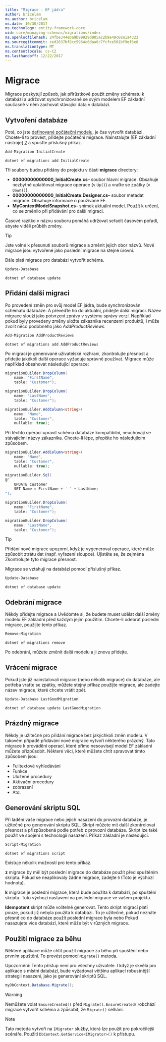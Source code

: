 ```yaml
---
title: "Migrace - EF jádra"
author: bricelam
ms.author: bricelam
ms.date: 10/30/2017
ms.technology: entity-framework-core
uid: core/managing-schemas/migrations/index
ms.openlocfilehash: 24fbe344eba9b99929d905ac2b9e49c68a1a4323
ms.sourcegitcommit: ced2637bf8cc5964c6daa6c7fcfce501bf9ef6e8
ms.translationtype: MT
ms.contentlocale: cs-CZ
ms.lasthandoff: 12/22/2017
---
```

<a name="migrations"></a>Migrace
==========
Migrace poskytují způsob, jak přírůstkově použít změny schématu k databázi a udržovat synchronizované se svým modelem EF základní současně v něm zachovat stávající data v databázi.

<a name="creating-the-database"></a>Vytvoření databáze
---------------------
Poté, co jste [definované počáteční modelu][1], je čas vytvořit databázi. Chcete-li to provést, přidejte počáteční migrace.
Nainstalujte [EF základní nástroje] [ 2] a spusťte příslušný příkaz.

``` powershell
Add-Migration InitialCreate
```
``` Console
dotnet ef migrations add InitialCreate
```

Tři soubory budou přidány do projektu v části **migrace** directory:

* **00000000000000_InitialCreate.cs**– soubor hlavní migrace. Obsahuje nezbytné uplatňovat migrace operace (v `Up()`) a vraťte se zpátky (v `Down()`).
* **00000000000000_InitialCreate.Designer.cs**– soubor metadat migrace. Obsahuje informace o používané EF.
* **MyContextModelSnapshot.cs**– snímek aktuální model. Použít k určení, co se změnilo při přidávání pro další migraci.

Časové razítko v názvu souboru pomáhá udržovat seřadit časovém pořadí, abyste viděli průběh změny.

> [!TIP]
> Jste volné k přesunutí souborů migrace a změnit jejich obor názvů. Nové migrace jsou vytvořené jako poslední migrace na stejné úrovni.

Dále platí migrace pro databázi vytvořit schéma.

``` powershell
Update-Database
```
``` Console
dotnet ef database update
```

<a name="adding-another-migration"></a>Přidání další migraci
------------------------
Po provedení změn pro svůj model EF jádra, bude synchronizován schématu databáze. A převeďte ho do aktuální, přidejte další migraci. Název migrace slouží jako potvrzení zprávy v systému správy verzí. Například pokud byly provedeny změny uložte zákazníka recenzemi produktů, I může zvolit něco podobného jako *AddProductReviews*.

``` powershell
Add-Migration AddProductReviews
```
``` Console
dotnet ef migrations add AddProductReviews
```

Po migraci je generované uživatelské rozhraní, zkontrolujte přesnost a přidejte jakékoli další operace vyžaduje správně používat. Migrace může například obsahovat následující operace:

``` csharp
migrationBuilder.DropColumn(
    name: "FirstName",
    table: "Customer");

migrationBuilder.DropColumn(
    name: "LastName",
    table: "Customer");

migrationBuilder.AddColumn<string>(
    name: "Name",
    table: "Customer",
    nullable: true);
```

Při těchto operací upravit schéma databáze kompatibilní, neuchovají se stávajícími názvy zákazníka. Chcete-li lépe, přepište ho následujícím způsobem.

``` csharp
migrationBuilder.AddColumn<string>(
    name: "Name",
    table: "Customer",
    nullable: true);

migrationBuilder.Sql(
@"
    UPDATE Customer
    SET Name = FirstName + ' ' + LastName;
");

migrationBuilder.DropColumn(
    name: "FirstName",
    table: "Customer");

migrationBuilder.DropColumn(
    name: "LastName",
    table: "Customer");
```

> [!TIP]
> Přidání nové migrace upozorní, když je vygeneroval operace, které může způsobit ztrátu dat (např. vyřazení sloupce). Ujistěte se, že zejména Zkontrolujte tyto migrace přesnost.

Migrace se vztahují na databázi pomocí příslušný příkaz.

``` powershell
Update-Database
```
``` Console
dotnet ef database update
```

<a name="removing-a-migration"></a>Odebrání migrace
--------------------
Někdy přidejte migrace a Uvědomte si, že budete muset udělat další změny modelu EF základní před každým jejím použitím.
Chcete-li odebrat poslední migrace, použijte tento příkaz.

``` powershell
Remove-Migration
```
``` Console
dotnet ef migrations remove
```

Po odebrání, můžete změnit další modelu a ji znovu přidejte.

<a name="reverting-a-migration"></a>Vrácení migrace
---------------------
Pokud jste již nainstalovali migrace (nebo několik migrace) do databáze, ale potřeba vraťte se zpátky, můžete stejný příkaz použijte migrace, ale zadejte název migrace, které chcete vrátit zpět.

``` powershell
Update-Database LastGoodMigration
```
``` Console
dotnet ef database update LastGoodMigration
```

<a name="empty-migrations"></a>Prázdný migrace
----------------
Někdy je užitečné pro přidání migrace bez jakýchkoli změn modelu. V takovém případě přidávání nové migrace vytvoří některého prázdný. Tato migrace k provádění operací, které přímo nesouvisejí model EF základní můžete přizpůsobit.
Některé věci, které můžete chtít spravovat tímto způsobem jsou:

* Fulltextové vyhledávání
* Funkce
* Uložené procedury
* Aktivační procedury
* zobrazení
* Atd.

<a name="generating-a-sql-script"></a>Generování skriptu SQL
-----------------------
Při ladění vaše migrace nebo jejich nasazení do provozní databáze, je užitečné pro generování skriptu SQL. Skript můžete mít další zkontrolovat přesnost a přizpůsobená podle potřeb z provozní databáze. Skript lze také použít ve spojení s technologií nasazení. Příkaz základní je následující.

``` powershell
Script-Migration
```
``` Console
dotnet ef migrations script
```

Existuje několik možností pro tento příkaz.

**z** migrace by měl být poslední migrace do databáze použít před spuštěním skriptu. Pokud se neaplikovaly žádné migrace, zadejte `0` (Toto je výchozí hodnota).

**k** migrace je poslední migrace, která bude použita k databázi, po spuštění skriptu. Toto výchozí nastavení na poslední migrace ve vašem projektu.

**Idempotent** skript může volitelně generovat. Tento skript migrací platí pouze, pokud již nebyla použita k databázi. To je užitečné, pokud neznáte přesně co do databáze použít poslední migrace byla nebo Pokud nasazujete více databází, které může být v různých migrace.

<a name="applying-migrations-at-runtime"></a>Použití migrace za běhu
------------------------------
Některé aplikace může chtít použít migrace za běhu při spuštění nebo prvním spuštění. To provést pomocí `Migrate()` metoda.

Upozornění: Tento přístup není pro všechny uživatele. I když je skvělá pro aplikace s místní databází, bude vyžadovat většinu aplikací robustnější strategii nasazení, jako je generování skriptů SQL.

``` csharp
myDbContext.Database.Migrate();
```

> [!WARNING]
> Nemůžete volat `EnsureCreated()` před `Migrate()`. `EnsureCreated()`obchází migrace vytvořit schéma a způsobit, že `Migrate()` selhání.

> [!NOTE]
> Tato metoda vytvoří na `IMigrator` služby, která lze použít pro pokročilejší scénáře. Použití `DbContext.GetService<IMigrator>()` k přístupu.


  [1]: ../../modeling/index.md
  [2]: ../../miscellaneous/cli/index.md
